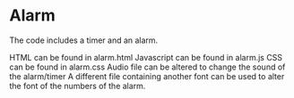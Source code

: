 # Alarm

The code includes a timer and an alarm.

HTML can be found in alarm.html
Javascript can be found in alarm.js
CSS can be found in alarm.css
Audio file can be altered to change the sound of the alarm/timer
A different file containing another font can be used to alter the font of the numbers of the alarm.
